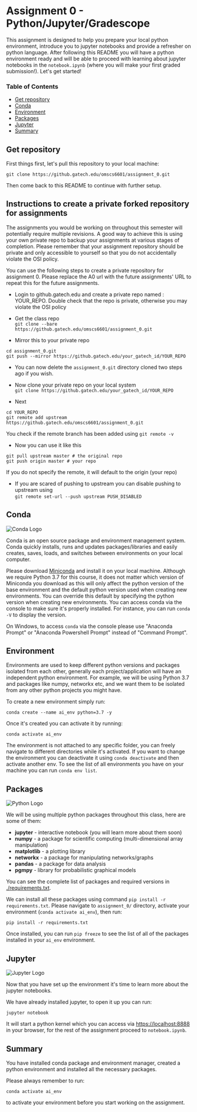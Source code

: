 # Assignment 0 - Python/Jupyter/Gradescope

This assignment is designed to help you prepare your local python environment, introduce you to jupyter notebooks and provide a refresher on python language. After following this README you will have a python environment ready and will be able to proceed with learning about jupyter notebooks in the `notebook.ipynb` (where you will make your first graded submission!). Let's get started!

### Table of Contents
- [Get repository](#repo)
- [Conda](#conda)
- [Environment](#env)
- [Packages](#pkg)
- [Jupyter](#jupyter)
- [Summary](#summary)

<a name="repo"/></a>
## Get repository

First things first, let's pull this repository to your local machine:

```
git clone https://github.gatech.edu/omscs6601/assignment_0.git
```

Then come back to this README to continue with further setup.

<a name="fork-instructions"/></a>
## Instructions to create a private forked repository for assignments

The assignments you would be working on throughout this semester will potentially require multiple revisions. A good way to achieve this is using your own private repo to backup your assignments at various stages of completion. Please remember that your assignment repository should be private and only accessible to yourself so that you do not accidentally violate the OSI policy.<br>

You can use the following steps to create a private repository for assignment 0. Please replace the A0 url with the future assignments' URL to repeat this for the future assignments.<br>

* Login to github.gatech.edu and create a private repo named : YOUR_REPO. Double check that the repo is private, otherwise you may violate the OSI policy

* Get the class repo<br> ``git clone --bare https://github.gatech.edu/omscs6601/assignment_0.git``

* Mirror this to your private repo <br>
```
cd assignment_0.git
git push --mirror https://github.gatech.edu/your_gatech_id/YOUR_REPO
```

* You can now delete the ``assignment_0.git`` directory cloned two steps ago if you wish.

* Now clone your private repo on your local system<br> ``git clone https://github.gatech.edu/your_gatech_id/YOUR_REPO``

* Next <br>
```
cd YOUR_REPO
git remote add upstream https://github.gatech.edu/omscs6601/assignment_0.git
```
You check if the remote branch has been added using ``git remote -v``

* Now you can use it like this <br>
```
git pull upstream master # the original repo 
git push origin master # your repo 
```
If you do not specify the remote, it will default to the origin (your repo)

* If you are scared of pushing to upstream you can disable pushing to upstream using<br> ``git remote set-url --push upstream PUSH_DISABLED``

<a name="conda"/></a>
## Conda

![Conda Logo](https://conda.io/en/latest/_images/conda_logo.svg)

Conda is an open source package and environment management system. Conda quickly installs, runs and updates packages/libraries and easily creates, saves, loads, and switches between environments on your local computer.

Please download [Miniconda](https://docs.conda.io/en/latest/miniconda.html) and install it on your local machine. Although we require Python 3.7 for this course, it does not matter which version of Miniconda you download as this will only affect the python version of the base environment and the default python version used when creating new environments. You can override this default by specifying the python version when creating new environments. You can access conda via the console to make sure it's properly installed. For instance, you can run `conda -V` to display the version.

On Windows, to access `conda` via the console please use "Anaconda Prompt" or "Anaconda Powershell Prompt" instead of "Command Prompt".

<a name="env"/></a>
## Environment

Environments are used to keep different python versions and packages isolated from each other, generally each project/application will have an independent python environment. For example, we will be using Python 3.7 and packages like numpy, networkx etc, and we want them to be isolated from any other python projects you might have. 

To create a new environment simply run:

```
conda create --name ai_env python=3.7 -y
```

Once it's created you can activate it by running:

```
conda activate ai_env
```

The environment is not attached to any specific folder, you can freely navigate to different directories while it's activated. If you want to change the environment you can deactivate it using `conda deactivate` and then activate another env. To see the list of all environments you have on your machine you can run `conda env list`.

<a name="pkg"/></a>
## Packages

![Python Logo](https://www.python.org/static/community_logos/python-logo-master-v3-TM.png)

We will be using multiple python packages throughout this class, here are some of them:

* **jupyter** - interactive notebook (you will learn more about them soon)
* **numpy** - a package for scientific computing (multi-dimensional array manipulation)
* **matplotlib** - a plotting library
* **networkx** - a package for manipulating networks/graphs
* **pandas** - a package for data analysis
* **pgmpy** - library for probabilistic graphical models 

You can see the complete list of packages and required versions in [./requirements.txt](./requirements.txt).

We can install all these packages using command ``pip install -r requirements.txt``. Please navigate to `assignment_0/` directory, activate your environment (`conda activate ai_env`), then run:

```
pip install -r requirements.txt
```

Once installed, you can run `pip freeze` to see the list of all of the packages installed in your `ai_env` environment.

<a name="jupyter"/></a>
## Jupyter

![Jupyter Logo](https://jupyter.org/assets/nav_logo.svg)

Now that you have set up the environment it's time to learn more about the jupyter notebooks. 

We have already installed jupyter, to open it up you can run:

```
jupyter notebook
```

It will start a python kernel which you can access via [https://localhost:8888](https://localhost:8888/) in your browser, for the rest of the assignment proceed to `notebook.ipynb`.

<a name="summary"/></a>
## Summary

You have installed conda package and environment manager, created a python environment and installed all the necessary packages.

Please always remember to run:
```
conda activate ai_env
```
to activate your environment before you start working on the assignment.
